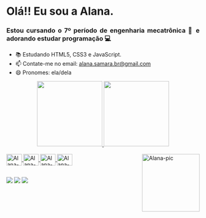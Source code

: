 <h1> Olá!! Eu sou a Alana. </h1>


<div align="justify">
  <h3> Estou cursando o 7º período de engenharia mecatrônica 🤖 e adorando estudar programação 💻 </h3>
</div>

- 📚 Estudando HTML5, CSS3 e JavaScript.
- 📫 Contate-me no email: alana.samara.br@gmail.com 
- 😄 Pronomes: ela/dela
<div align="center">
  <a href="https://github.com/AlanaSamara">
  <img height="170em" src="https://github-readme-stats.vercel.app/api?username=AlanaSamara&show_icons=true&theme=gruvbox&include_all_commits=true&count_private=true"/>
  <img height="170em" src="https://github-readme-stats.vercel.app/api/top-langs/?username=AlanaSamara&layout=compact&langs_count=7&theme=gruvbox"/>
</div>

<div style="display: inline_block"><br>
  <img align="center" alt="Alana-Js" height="30" width="40" src="https://cdn.jsdelivr.net/gh/devicons/devicon/icons/javascript/javascript-original.svg">
  <img align="center" alt="Alana-HTML" height="30" width="40" src="https://cdn.jsdelivr.net/gh/devicons/devicon/icons/html5/html5-original.svg">
  <img align="center" alt="Alana-CSS" height="30" width="40" src="https://cdn.jsdelivr.net/gh/devicons/devicon/icons/css3/css3-original.svg">
  <img align="center" alt="Alana-Python" height="30" width="40" src="https://cdn.jsdelivr.net/gh/devicons/devicon/icons/python/python-original.svg">
  <img align="right" alt="Alana-pic" height="150" src="https://user-images.githubusercontent.com/109113132/178842605-d5d28e62-3bd2-4628-a6e2-225b6aa2de53.png">
</div>

##

<div> 
 <a href="http://discordapp.com/users/550400181615460365" target="_blank"><img src="https://img.shields.io/badge/Discord-7289DA?style=for-the-badge&logo=discord&logoColor=white"></a> 
  <a href = "mailto:alana.samara.br@gmail.com" target="_blank"><img src="https://img.shields.io/badge/Gmail-D14836?style=for-the-badge&logo=gmail&logoColor=white" ></a>
  <a href="https://www.linkedin.com/in/alana-samara-732297208/" target="_blank"><img src="https://img.shields.io/badge/-LinkedIn-%230077B5?style=for-the-badge&logo=linkedin&logoColor=white"></a>
